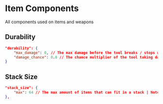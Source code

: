 # Item Components

All components used on items and weapons

## Durability
```JSON
"durability": {
    "max_damage": 0, // The max damage before the tool breaks / stops working
    "damage_chance": 0.0 // The chance multiplier of the tool taking damage
}
```
## Stack Size
```JSON
"stack_size": {
    "max": 64 // The max amount of items that can fit in a stack | Note: Value must be between 1 and 10,000
},
```